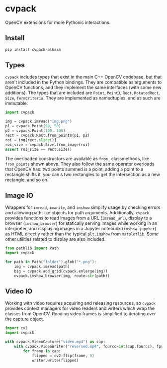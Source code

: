 # cvpack

OpenCV extensions for more Pythonic interactions.

## Install
    
```sh
pip install cvpack-alkasm
```

## Types

`cvpack` includes types that exist in the main C++ OpenCV codebase, but that aren't included in the Python bindings. They are compatible as arguments to OpenCV functions, and they implement the same interfaces (with some new additions). The types that are included are `Point`, `Point3`, `Rect`, `RotatedRect`, `Size`, `TermCriteria`. They are implemented as namedtuples, and as such are immutable.

```python
import cvpack

img = cvpack.imread("img.png")
p1 = cvpack.Point(50, 50)
p2 = cvpack.Point(100, 100)
rect = cvpack.Rect.from_points(p1, p2)
roi = img[rect.slice()]
roi_size = cvpack.Size.from_image(roi)
assert roi_size == rect.size()
```

The overloaded constructors are available as `from_` classmethods, like `from_points` shown above. They also follow the same operator overloads that OpenCV has: two points summed is a point, adding a point to a rectangle shifts it, you can `&` two rectangles to get the intersection as a new rectangle, and so on.

## Image IO

Wrappers for `imread`, `imwrite`, and `imshow` simplify usage by checking errors and allowing path-like objects for path arguments. Additionally, `cvpack` provides functions to read images from a URL (`imread_url`), display to a browser (`imshow_browser`) for statically serving images while working in an interpreter, and displaying images in a Jupyter notebook (`imshow_jupyter`) as HTML directly rather than the typical `plt.imshow` from `matplotlib`. Some other utilities related to display are also included.

```python
from pathlib import Path
import cvpack

for path in Path("folder").glob("*.png"):
    img = cvpack.imread(path)
    big = cvpack.add_grid(cvpack.enlarge(img))
    cvpack.imshow_browser(img, route=str(path))
```

## Video IO

Working with video requires acquiring and releasing resources, so `cvpack` provides context managers for video readers and writers which wrap the classes from OpenCV. Reading video frames is simplified to iterating over the capture object.

```python
import cv2
import cvpack

with cvpack.VideoCapture("video.mp4") as cap:
    with cvpack.VideoWriter("reversed.mp4", fourcc=int(cap.fourcc), fps=cap.fps) as writer:
        for frame in cap:
            flipped = cv2.flip(frame, 0)
            writer.write(flipped)
```
